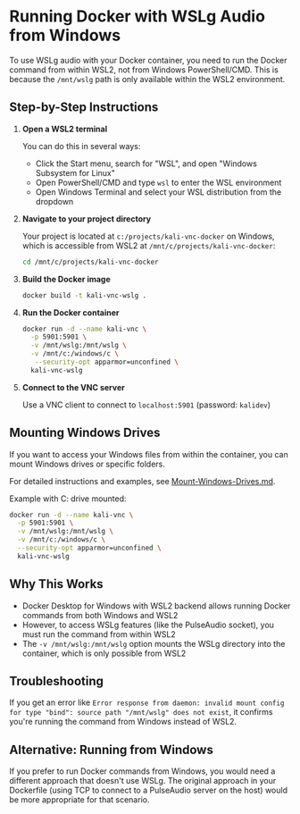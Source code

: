 # Running Docker with WSLg Audio from Windows

To use WSLg audio with your Docker container, you need to run the Docker command from within WSL2, not from Windows PowerShell/CMD. This is because the `/mnt/wslg` path is only available within the WSL2 environment.

## Step-by-Step Instructions

1. **Open a WSL2 terminal**

   You can do this in several ways:
   - Click the Start menu, search for "WSL", and open "Windows Subsystem for Linux"
   - Open PowerShell/CMD and type `wsl` to enter the WSL environment
   - Open Windows Terminal and select your WSL distribution from the dropdown

2. **Navigate to your project directory**

   Your project is located at `c:/projects/kali-vnc-docker` on Windows, which is accessible from WSL2 at `/mnt/c/projects/kali-vnc-docker`:

   ```bash
   cd /mnt/c/projects/kali-vnc-docker
   ```

3. **Build the Docker image**

   ```bash
   docker build -t kali-vnc-wslg .
   ```

4. **Run the Docker container**

   ```bash
   docker run -d --name kali-vnc \
     -p 5901:5901 \
     -v /mnt/wslg:/mnt/wslg \
     -v /mnt/c:/windows/c \
      --security-opt apparmor=unconfined \
     kali-vnc-wslg
   ```

5. **Connect to the VNC server**

   Use a VNC client to connect to `localhost:5901` (password: `kalidev`)

## Mounting Windows Drives

If you want to access your Windows files from within the container, you can mount Windows drives or specific folders.

For detailed instructions and examples, see [Mount-Windows-Drives.md](Mount-Windows-Drives.md).

Example with C: drive mounted:

```bash
docker run -d --name kali-vnc \
  -p 5901:5901 \
  -v /mnt/wslg:/mnt/wslg \
  -v /mnt/c:/windows/c \
  --security-opt apparmor=unconfined \
  kali-vnc-wslg
```

## Why This Works

- Docker Desktop for Windows with WSL2 backend allows running Docker commands from both Windows and WSL2
- However, to access WSLg features (like the PulseAudio socket), you must run the command from within WSL2
- The `-v /mnt/wslg:/mnt/wslg` option mounts the WSLg directory into the container, which is only possible from WSL2

## Troubleshooting

If you get an error like `Error response from daemon: invalid mount config for type "bind": source path "/mnt/wslg" does not exist`, it confirms you're running the command from Windows instead of WSL2.

## Alternative: Running from Windows

If you prefer to run Docker commands from Windows, you would need a different approach that doesn't use WSLg. The original approach in your Dockerfile (using TCP to connect to a PulseAudio server on the host) would be more appropriate for that scenario.
